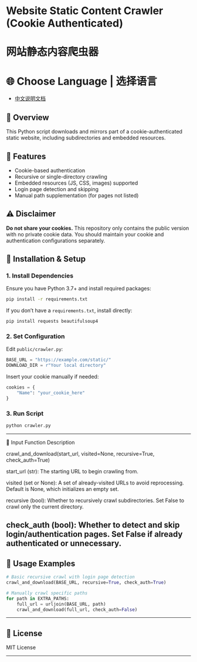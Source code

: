 # Website Static Content Crawler (Cookie Authenticated)

# 网站静态内容爬虫器

# 🌐 Choose Language | 选择语言

- [中文说明文档](README.zh.md)

## 🚀 Overview

This Python script downloads and mirrors part of a cookie-authenticated static website, including subdirectories and embedded resources.

## 🔧 Features

* Cookie-based authentication
* Recursive or single-directory crawling
* Embedded resources (JS, CSS, images) supported
* Login page detection and skipping
* Manual path supplementation (for pages not listed)

## ⚠️ Disclaimer

**Do not share your cookies.** This repository only contains the public version with no private cookie data. You should maintain your cookie and authentication configurations separately.


## 🔧 Installation & Setup

### 1. Install Dependencies

Ensure you have Python 3.7+ and install required packages:

```bash
pip install -r requirements.txt
```

If you don’t have a `requirements.txt`, install directly:

```bash
pip install requests beautifulsoup4
```

### 2. Set Configuration

Edit `public/crawler.py`:

```python
BASE_URL = "https://example.com/static/"
DOWNLOAD_DIR = r"Your local directory"
```

Insert your cookie manually if needed:

```python
cookies = {
    "Name": "your_cookie_here"
}
```

### 3. Run Script

```bash
python crawler.py
```

---
🧠 Input Function Description

crawl_and_download(start_url, visited=None, recursive=True, check_auth=True)

start_url (str): The starting URL to begin crawling from.

visited (set or None): A set of already-visited URLs to avoid reprocessing. Default is None, which initializes an empty set.

recursive (bool): Whether to recursively crawl subdirectories. Set False to crawl only the current directory.

check_auth (bool): Whether to detect and skip login/authentication pages. Set False if already authenticated or unnecessary.
---


## 🔄 Usage Examples

```python
# Basic recursive crawl with login page detection
crawl_and_download(BASE_URL, recursive=True, check_auth=True)

# Manually crawl specific paths
for path in EXTRA_PATHS:
    full_url = urljoin(BASE_URL, path)
    crawl_and_download(full_url, check_auth=False)
```

---

## 🔗 License

MIT License

---

